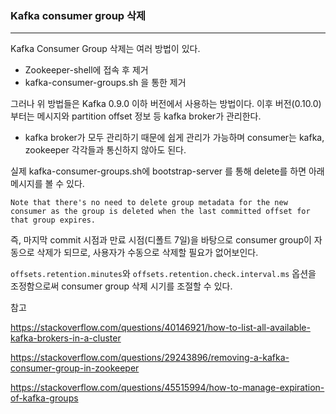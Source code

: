 ### Kafka consumer group 삭제

<hr>

Kafka Consumer Group 삭제는 여러 방법이 있다.

- Zookeeper-shell에 접속 후 제거
- kafka-consumer-groups.sh 을 통한 제거



그러나 위 방법들은 Kafka 0.9.0 이하 버전에서 사용하는 방법이다. 이후 버전(0.10.0)부터는 메시지와 partition offset 정보 등 kafka broker가 관리한다.

- kafka broker가 모두 관리하기 때문에 쉽게 관리가 가능하며 consumer는 kafka, zookeeper 각각들과 통신하지 않아도 된다.



실제 kafka-consumer-groups.sh에 bootstrap-server 를 통해 delete를 하면 아래 메시지를 볼 수 있다.

```
Note that there's no need to delete group metadata for the new consumer as the group is deleted when the last committed offset for that group expires.
```

즉, 마지막 commit 시점과 만료 시점(디폴트 7일)을 바탕으로 consumer group이 자동으로 삭제가 되므로, 사용자가 수동으로 삭제할 필요가 없어보인다.



`offsets.retention.minutes`와 `offsets.retention.check.interval.ms` 옵션을 조정함으로써 consumer group 삭제 시기를 조절할 수 있다.



참고

https://stackoverflow.com/questions/40146921/how-to-list-all-available-kafka-brokers-in-a-cluster

https://stackoverflow.com/questions/29243896/removing-a-kafka-consumer-group-in-zookeeper

https://stackoverflow.com/questions/45515994/how-to-manage-expiration-of-kafka-groups